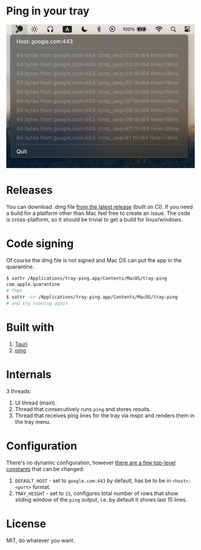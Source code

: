 # Ping in your tray

![screenshot](assets/screenshot.png)

# Releases

You can download .dmg file [from the latest release](https://github.com/iliabylich/tray-ping/releases) (built on CI). If you need a build for a platform other than Mac feel free to create an issue. The code is cross-platform, so it should be trivial to get a build for linux/windows.

# Code signing

Of course the dmg file is not signed and Mac OS can put the app in the quarantine.

```sh
$ xattr /Applications/tray-ping.app/Contents/MacOS/tray-ping
com.apple.quarantine
# Then
$ xattr -cr /Applications/tray-ping.app/Contents/MacOS/tray-ping
# and try running again
```

# Built with

1. [Tauri](https://tauri.app/)
2. [ping](https://crates.io/crates/ping)

# Internals

3 threads:

1. UI thread (main).
2. Thread that consecutively runs `ping` and stores results.
3. Thread that receives ping lines for the tray via mspc and renders them in the tray menu.

# Configuration

There's no dynamic configuration, however [there are a few top-level constants](/src-tauri/src/main.rs) that can be changed:

1. `DEFAULT_HOST` - set to `google.com:443` by default, has be to be in `<host>:<port>` format.
2. `TRAY_HEIGHT` - set to `15`, configures total number of rows that show sliding window of the `ping` output, i.e. by default it shows last 15 lines.

# License

MIT, do whatever you want.
